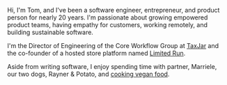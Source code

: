 Hi, I'm Tom, and I've been a software engineer, entrepreneur, and product person
for nearly 20 years. I'm passionate about growing empowered product teams, having
empathy for customers, working remotely, and building sustainable software.

I'm the Director of Engineering of the Core Workflow Group at
[TaxJar](http://taxjar.com) and the co-founder of a
hosted store platform named [Limited Run](http://limitedrun.com).

Aside from writing software, I enjoy spending time with partner, Marriele,
our two dogs, Rayner & Potato, and [cooking vegan food](http://instagram.com/onehungryvegan).